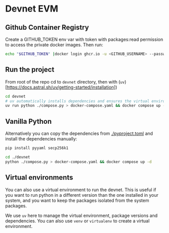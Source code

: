# Devnet EVM

## Github Container Registry

Create a GITHUB_TOKEN env var with token with packages:read permission to access
the private docker images. Then run:

```sh
echo "$GITHUB_TOKEN" |docker login ghcr.io -u <GITHUB_USERNAME> --password-stdin
```

## Run the project

From root of the repo cd to `devnet` directory, then with
(`uv`)[https://docs.astral.sh/uv/getting-started/installation])

```sh
cd devnet
# uv automatically installs dependencies and ensures the virtual environment
uv run python ./compose.py > docker-compose.yaml && docker compose up -d
```

## Vanilla Python

Alternatively you can copy the dependencies from
[./pyproject.toml](./pyproject.toml) and install the dependencies manually:

```sh
pip install pyyaml secp256k1
```

```sh
cd ./devnet
python ./compose.py > docker-compose.yaml && docker compose up -d
```

## Virtual environments

You can also use a virtual environment to run the devnet. This is useful if you
want to run python in a different version than the one installed in your system,
and you want to keep the packages isolated from the system packages.

We use `uv` here to manage the virtual environment, package versions and
dependencies. You can also use `venv` or `virtualenv` to create a virtual
environment.
